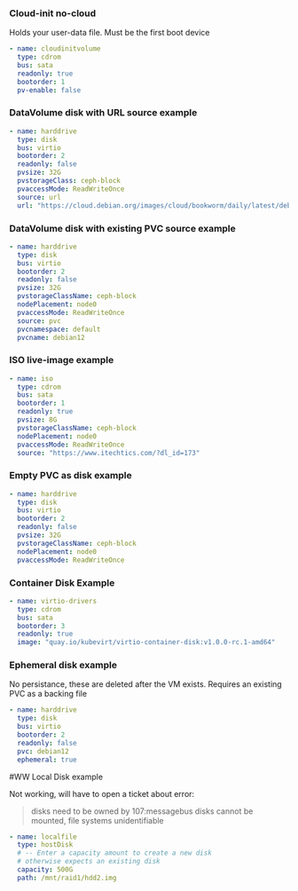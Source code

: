 ### Cloud-init no-cloud 

Holds your user-data file. Must be the first boot device

```yaml
- name: cloudinitvolume
  type: cdrom
  bus: sata
  readonly: true
  bootorder: 1
  pv-enable: false
```

### DataVolume disk with URL source example

```yaml
- name: harddrive
  type: disk
  bus: virtio
  bootorder: 2
  readonly: false
  pvsize: 32G
  pvstorageClass: ceph-block
  pvaccessMode: ReadWriteOnce
  source: url
  url: "https://cloud.debian.org/images/cloud/bookworm/daily/latest/debian-12-generic-amd64-daily.qcow2"
```

### DataVolume disk with existing PVC source example

```yaml
- name: harddrive
  type: disk
  bus: virtio
  bootorder: 2
  readonly: false
  pvsize: 32G
  pvstorageClassName: ceph-block
  nodePlacement: node0
  pvaccessMode: ReadWriteOnce
  source: pvc
  pvcnamespace: default
  pvcname: debian12
```

### ISO live-image example

```yaml
- name: iso
  type: cdrom
  bus: sata
  bootorder: 1
  readonly: true
  pvsize: 8G
  pvstorageClassName: ceph-block
  nodePlacement: node0
  pvaccessMode: ReadWriteOnce
  source: "https://www.itechtics.com/?dl_id=173"
```

### Empty PVC as disk example

```yaml
- name: harddrive
  type: disk
  bus: virtio
  bootorder: 2
  readonly: false
  pvsize: 32G
  pvstorageClassName: ceph-block
  nodePlacement: node0
  pvaccessMode: ReadWriteOnce
```

### Container Disk Example

```yaml
- name: virtio-drivers
  type: cdrom
  bus: sata
  bootorder: 3
  readonly: true
  image: "quay.io/kubevirt/virtio-container-disk:v1.0.0-rc.1-amd64"
```

### Ephemeral disk example

No persistance, these are deleted after the VM exists. Requires an existing PVC as a backing file

```yaml
- name: harddrive
  type: disk
  bus: virtio
  bootorder: 2
  readonly: false
  pvc: debian12
  ephemeral: true
```

#WW Local Disk example

Not working, will have to open a ticket about error: 
> disks need to be owned by 107:messagebus disks cannot be mounted, file systems unidentifiable

```yaml
- name: localfile
  type: hostDisk
  # -- Enter a capacity amount to create a new disk
  # otherwise expects an existing disk
  capacity: 500G
  path: /mnt/raid1/hdd2.img
```




